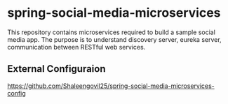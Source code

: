 # spring-social-media-microservices
This repository contains microservices required to build a sample social media app. The purpose is to understand discovery server, eureka server, communication between RESTful web services.

## External Configuraion
https://github.com/Shaleengovil25/spring-social-media-microservices-config
